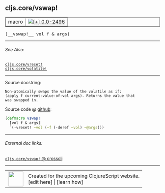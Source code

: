 ## cljs.core/vswap!



 <table border="1">
<tr>
<td>macro</td>
<td><a href="https://github.com/cljsinfo/cljs-api-docs/tree/0.0-2496"><img valign="middle" alt="[+] 0.0-2496" title="Added in 0.0-2496" src="https://img.shields.io/badge/+-0.0--2496-lightgrey.svg"></a> </td>
</tr>
</table>


 <samp>
(__vswap!__ vol f & args)<br>
</samp>

---



###### See Also:

[`cljs.core/vreset!`](cljs.core_vresetBANG.md)<br>
[`cljs.core/volatile!`](cljs.core_volatileBANG.md)<br>

---


Source docstring:

```
Non-atomically swaps the value of the volatile as if:
(apply f current-value-of-vol args). Returns the value that
was swapped in.
```


Source code @ [github](https://github.com/clojure/clojurescript/blob/r2816/src/clj/cljs/core.clj#L1687-L1692):

```clj
(defmacro vswap!
  [vol f & args]
  `(-vreset! ~vol (~f (-deref ~vol) ~@args)))
```

<!--
Repo - tag - source tree - lines:

 <pre>
clojurescript @ r2816
└── src
    └── clj
        └── cljs
            └── <ins>[core.clj:1687-1692](https://github.com/clojure/clojurescript/blob/r2816/src/clj/cljs/core.clj#L1687-L1692)</ins>
</pre>

-->

---



###### External doc links:

[`cljs.core/vswap!` @ crossclj](http://crossclj.info/fun/cljs.core/vswap%21.html)<br>

---

 <table>
<tr><td>
<img valign="middle" align="right" width="48px" src="http://i.imgur.com/Hi20huC.png">
</td><td>
Created for the upcoming ClojureScript website.<br>
[edit here] | [learn how]
</td></tr></table>

[edit here]:https://github.com/cljsinfo/cljs-api-docs/blob/master/cljsdoc/cljs.core_vswapBANG.cljsdoc
[learn how]:https://github.com/cljsinfo/cljs-api-docs/wiki/cljsdoc-files

<!--

This information was too distracting to show to readers, but I'll leave it
commented here since it is helpful to:

- pretty-print the data used to generate this document
- and show how to retrieve that data



The API data for this symbol:

```clj
{:ns "cljs.core",
 :name "vswap!",
 :signature ["[vol f & args]"],
 :history [["+" "0.0-2496"]],
 :type "macro",
 :related ["cljs.core/vreset!" "cljs.core/volatile!"],
 :full-name-encode "cljs.core_vswapBANG",
 :source {:code "(defmacro vswap!\n  [vol f & args]\n  `(-vreset! ~vol (~f (-deref ~vol) ~@args)))",
          :title "Source code",
          :repo "clojurescript",
          :tag "r2816",
          :filename "src/clj/cljs/core.clj",
          :lines [1687 1692]},
 :full-name "cljs.core/vswap!",
 :docstring "Non-atomically swaps the value of the volatile as if:\n(apply f current-value-of-vol args). Returns the value that\nwas swapped in."}

```

Retrieve the API data for this symbol:

```clj
;; from Clojure REPL
(require '[clojure.edn :as edn])
(-> (slurp "https://raw.githubusercontent.com/cljsinfo/cljs-api-docs/catalog/cljs-api.edn")
    (edn/read-string)
    (get-in [:symbols "cljs.core/vswap!"]))
```

-->
